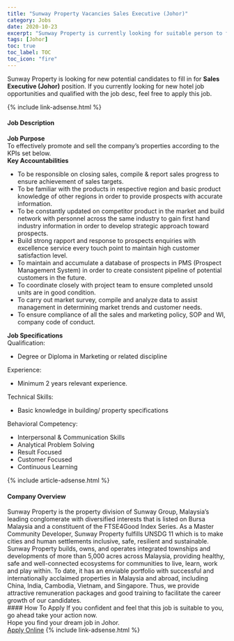 ```yaml
---
title: "Sunway Property Vacancies Sales Executive (Johor)" 
category: Jobs 
date: 2020-10-23 
excerpt: "Sunway Property is currently looking for suitable person to fill in the Sales Executive (Johor) which positioned at Johor" 
tags: [Johor] 
toc: true 
toc_label: TOC 
toc_icon: "fire" 
--- 
```


<p>Sunway Property is looking for new potential candidates to fill in for <b>Sales Executive (Johor)</b> position. If you currently looking for new hotel job opportunities and qualified with the job desc, feel free to apply this job.
</p>{% include link-adsense.html %} 
<div><div><h4>Job Description</h4></div><div><div><span><div><div><div><strong>Job Purpose</strong></div><div>To effectively promote and sell the company&#8217;s properties according to the KPIs set below.</div><div><strong>Key Accountabilities</strong></div><ul><li>To be responsible on closing sales, compile &amp; report sales progress to ensure achievement of sales targets.</li><li>To be familiar with the products in respective region and basic product knowledge of other regions in order to provide prospects with accurate information.</li><li>To be constantly updated on competitor product in the market and build network with personnel across the same industry to gain first hand industry information in order to develop strategic approach toward prospects.</li><li>Build strong rapport and response to prospects enquiries with excellence service every touch point to maintain high customer satisfaction level.</li><li>To maintain and accumulate a database of prospects in PMS (Prospect Management System) in order to create consistent pipeline of potential customers in the future.</li><li>To coordinate closely with project team to ensure completed unsold units are in good condition.</li><li>To carry out market survey, compile and analyze data to assist management in determining market trends and customer needs.</li><li>To ensure compliance of all the sales and marketing policy, SOP and WI, company code of conduct.</li></ul></div><div><div><strong>Job Specifications</strong></div><div>Qualification:</div><ul><li>Degree or Diploma in Marketing or related discipline</li></ul><div>Experience:</div><ul><li>Minimum 2 years relevant experience.</li></ul><div><div>Technical Skills:</div><ul><li>Basic knowledge in building/ property specifications</li></ul><div>Behavioral Competency:</div><ul><li>Interpersonal &amp; Communication Skills</li><li>Analytical Problem Solving</li><li>Result Focused</li><li>Customer Focused</li><li>Continuous Learning</li></ul></div></div></div></span></div></div></div> 
{% include article-adsense.html %} 
<div><div><h4>Company Overview</h4></div><div><div><span><div><div>
	Sunway Property is the property division of Sunway Group, Malaysia&#8217;s leading conglomerate with diversified interests that is listed on Bursa Malaysia and a constituent of the FTSE4Good Index Series. As a Master Community Developer, Sunway Property fulfills UNSDG 11 which is to make cities and human settlements inclusive, safe, resilient and sustainable. Sunway Property builds, owns, and operates integrated townships and developments of more than 5,000 acres across Malaysia, providing healthy, safe and well-connected ecosystems for communities to live, learn, work and play within. To date, it has an enviable portfolio with successful and internationally acclaimed properties in Malaysia and abroad, including China, India, Cambodia, Vietnam, and Singapore. Thus, we provide attractive remuneration packages and good training to facilitate the career growth of our candidates.</div></div></span></div></div></div> 
#### How To Apply 
If you confident and feel that this job is suitable to you, go ahead take your action now. <br/> 
Hope you find your dream job in Johor. <br/> 
<a href="https://www.jobstreet.com.my/en/job/sales-executive-johor-4410449?jobId=jobstreet-my-job-4410449" class="btn btn--info" target="_blank" rel="nofollow noopenner">Apply Online</a> 
{% include link-adsense.html %} 